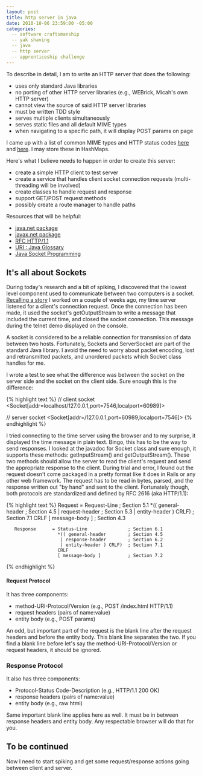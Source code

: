 ```yaml
---
layout: post
title: http server in java
date: 2010-10-06 23:59:00 -05:00
categories:
  -- software craftsmanship
  -- yak shaving
  -- java
  -- http server
  -- apprenticeship challenge
---
```


To describe in detail, I am to write an HTTP server that does the following:

* uses only standard Java libraries
* no porting of other HTTP server libraries (e.g., WEBrick, Micah's own HTTP server)
* cannot view the source of said HTTP server libraries
* must be written TDD style
* serves multiple clients simultaneously
* serves static files and all default MIME types
* when navigating to a specific path, it will display POST params on page

I came up with a list of common MIME types and HTTP status codes [here](http://gist.github.com/613883) and [here](http://gist.github.com/613597).  I may store these in HashMaps.

Here's what I believe needs to happen in order to create this server:

* create a simple HTTP client to test server
* create a service that handles client socket connection requests (multi-threading will be involved)
* create classes to handle request and response
* support GET/POST request methods
* possibly create a route manager to handle paths

Resources that will be helpful:

* [java.net package](http://download.oracle.com/javase/6/docs/api/)
* [javax.net package](http://download.oracle.com/javase/6/docs/api/)
* [RFC HTTP/1.1](http://www.w3.org/Protocols/rfc2616/rfc2616.html)
* [URI : Java Glossary](http://mindprod.com/jgloss/uri.html)
* [Java Socket Programming](http://www.ibiblio.org/java/slides/sd2003west/sockets/Java_Socket_Programming.html)

## It's all about Sockets

During today's research and a bit of spiking, I discovered that the lowest level component used to communicate between two computers is a socket.  [Recalling a story](http://skim.cc/2010/09/22/socket-server-in-java) I worked on a couple of weeks ago, my time server listened for a client's connection request.  Once the connection has been made, it used the socket's getOutputStream to write a message that included the current time, and closed the socket connection.  This message during the telnet demo displayed on the console.

A socket is considered to be a reliable connection for transmission of data between two hosts.  Fortunately, Sockets and ServerSocket are part of the standard Java library.  I avoid the need to worry about packet encoding, lost and retransmitted packets, and unordered packets which Socket class handles for me.

I wrote a test to see what the difference was between the socket on the server side and the socket on the client side.  Sure enough this is the difference:

{% highlight text %}
// client socket
<Socket[addr=localhost/127.0.0.1,port=7546,localport=60989]>

// server socket
<Socket[addr=/127.0.0.1,port=60989,localport=7546]>
{% endhighlight %}

I tried connecting to the time server using the browser and to my surprise, it displayed the time message in plain text.  Bingo, this has to be the way to send responses.  I looked at the javadoc for Socket class and sure enough, it supports these methods: getInputStream() and getOutputStream().  These two methods should allow the server to read the client's request and send the appropriate response to the client.  During trial and error, I found out the request doesn't come packaged in a pretty format like it does in Rails or any other web framework. The request has to be read in bytes, parsed, and the response written out "by hand" and sent to the client.  Fortunately though, both protocols are standardized and defined by RFC 2616 (aka HTTP/1.1):

{% highlight text %}
        Request       = Request-Line              ; Section 5.1
                        *(( general-header        ; Section 4.5
                         | request-header         ; Section 5.3
                         | entity-header ) CRLF)  ; Section 7.1
                        CRLF
                        [ message-body ]          ; Section 4.3

       Response      = Status-Line               ; Section 6.1
                       *(( general-header        ; Section 4.5
                        | response-header        ; Section 6.2
                        | entity-header ) CRLF)  ; Section 7.1
                       CRLF
                       [ message-body ]          ; Section 7.2
{% endhighlight %}

#### Request Protocol

It has three components:

* method\-URI\-Protocol/Version (e.g., POST /index.html HTTP/1.1)
* request headers (pairs of name:value)
* entity body (e.g., POST params)

An odd, but important part of the request is the blank line after the request headers and before the entity body.  This blank line separates the two.  If you find a blank line before let's say the method\-URI\-Protocol/Version or request headers, it should be ignored.

### Response Protocol

It also has three components:

* Protocol\-Status Code\-Description (e.g., HTTP/1.1 200 OK)
* response headers (pairs of name:value)
* entity body (e.g., raw html)

Same important blank line applies here as well.  It must be in between response headers and entity body.  Any respectable browser will do that for you.

## To be continued

Now I need to start spiking and get some request/response actions going between client and server.
